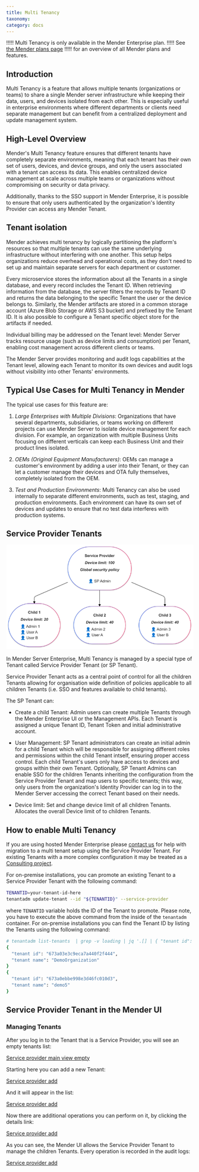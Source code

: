 ```yaml
---
title: Multi Tenancy
taxonomy:
category: docs
---
```


!!!!! Multi Tenancy is only available in the Mender Enterprise plan.
!!!!! See [the Mender plans page](https://mender.io/pricing/plans?target=_blank)
!!!!! for an overview of all Mender plans and features.

## Introduction

Multi Tenancy is a feature that allows multiple tenants (organizations or teams)
to share a single Mender server infrastructure while keeping their data, users, and
devices isolated from each other. This is especially useful in enterprise environments
where different departments or clients need separate management but can benefit from a
centralized deployment and update management system.


## High-Level Overview

Mender's Multi Tenancy feature ensures that different tenants have completely separate
environments, meaning that each tenant has their own set of users, devices, and device
groups, and only the users associated with a tenant can access its data. This enables
centralized device management at scale across multiple teams or organizations without
compromising on security or data privacy.

Additionally, thanks to the SSO support in Mender Enterprise, it is possible to
ensure that only users authenticated by the organization's Identity Provider can
access any Mender Tenant.


## Tenant isolation

Mender achieves multi tenancy by logically partitioning the platform's resources so
that multiple tenants can use the same underlying infrastructure without interfering
with one another. This setup helps organizations reduce overhead and operational costs,
as they don't need to set up and maintain separate servers for each department or
customer.

Every microservice stores the information about all the Tenants in a single database,
and every record includes the Tenant ID. When retrieving information from the database,
the server filters the records by Tenant ID and returns the data belonging to the
specific Tenant the user or the device belongs to. Similarly, the Mender artifacts
are stored in a common storage account (Azure Blob Storage or AWS S3 bucket) and
prefixed by the Tenant ID. It is also possible to configure a Tenant specific
object store for the artifacts if needed.

Individual billing may be addressed on the Tenant level: Mender Server tracks resource
usage (such as device limits and consumption) per Tenant, enabling cost management
across different clients or teams.

The Mender Server provides monitoring and audit logs capabilities at the Tenant level, 
allowing each Tenant to monitor its own devices and audit logs without visibility 
into other Tenants' environments.


## Typical Use Cases for Multi Tenancy in Mender

The typical use cases for this feature are:

1. *Large Enterprises with Multiple Divisions*: Organizations that have several
departments, subsidiaries, or teams working on different projects can use Mender
Server to isolate device management for each division. For example, an organization
with multiple Business Units focusing on different verticals can keep each Business
Unit and their product lines isolated.

3. *OEMs (Original Equipment Manufacturers)*: OEMs can manage a customer's
environment by adding a user into their Tenant, or they can let a customer
manage their devices and OTA fully themselves, completely isolated from the OEM.

4. *Test and Production Environments*: Multi Tenancy can also be used internally
to separate different environments, such as test, staging, and production
environments. Each environment can have its own set of devices and updates to
ensure that no test data interferes with production systems.


## Service Provider Tenants

![Service Provider](service-provider.png)

In Mender Server Enterprise, Multi Tenancy is managed by a special type of Tenant
called Service Provider Tenant (or SP Tenant). 

Service Provider Tenant acts as a central point of control for all the children
Tenants allowing for organisation wide definition of policies applicable to all
children Tenants (i.e. SSO and features available to child tenants). 

The SP Tenant can:

- Create a child Tenant: Admin users can create multiple Tenants through the
  Mender Enterprise UI or the Management APIs. Each Tenant is assigned a unique
  Tenant ID, Tenant Token and initial administrative account.

- User Management: SP Tenant administrators can create an initial admin for a child
  Tenant which will be responsible for assigning different roles and permissions
  within the child Tenant intself, ensuring proper access control. Each child
  Tenant's users only have access to devices and groups within their own Tenant.
  Optionally, SP Tenant Admins can enable SSO for the children Tenants inheriting
  the configuration from the Service Provider Tenant and map users to specific
  tenants; this way, only users from the organization's Identity Provider can log
  in to the Mender Server accessing the correct Tenant based on their needs.

- Device limit: Set and change device limit of all children Tenants. Allocates
  the overall Device limit of to children Tenants.


## How to enable Multi Tenancy

If you are using hosted Mender Enterprise please
[contact us](https://mender.io/contact-us) for help with migration to a multi
tenant setup using the Service Provider Tenant. For existing Tenants with a
more complex configuration it may be treated as a
[Consulting project](https://mender.io/pricing/mender-extras).

For on-premise installations, you can promote an existing Tenant to a Service Provider Tenant with the following command:

```bash
TENANTID=your-tenant-id-here
tenantadm update-tenant --id "${TENANTID}" --service-provider
```

where `TENANTID` variable holds the ID of the Tenant to promote.
Please note, you have to execute the above command from the inside of the `tenantadm`
container. For on-premise installations you can find the Tenant ID by listing the Tenants using the following command:

```bash
# tenantadm list-tenants  | grep -v loading | jq '.[] | { "tenant id": .id, "tenant name":.name}'
{
  "tenant id": "673a03e3c9eca7a440f2f444",
  "tenant name": "DemoOrganization"
}
{
  "tenant id": "673a0ebbe998e3d46fc010d3",
  "tenant name": "demo5"
}
```

## Service Provider Tenant in the Mender UI

### Managing Tenants

After you log in to the Tenant that is a Service Provider, you will see an empty tenants list: 

[Service provider main view empty](sp0.png)

Starting here you can add a new Tenant:

[Service provider add](sp0-add.png)

And it will appear in the list:

[Service provider add](sp1.png)

Now there are additional operations you can perform on it, by clicking the details link:

[Service provider add](sp1-edit.png)

As you can see, the Mender UI allows the Service Provider Tenant to manage the children Tenants.
Every operation is recorded in the audit logs:

[Service provider add](sp2.png)
